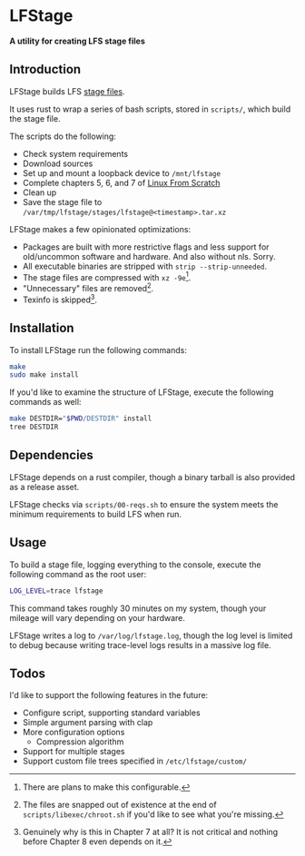 # LFStage
**A utility for creating LFS stage files**

## Introduction
LFStage builds LFS [stage files](https://wiki.gentoo.org/wiki/Stage_file).

It uses rust to wrap a series of bash scripts, stored in `scripts/`, which build
the stage file.

The scripts do the following:
- Check system requirements
- Download sources
- Set up and mount a loopback device to `/mnt/lfstage`
- Complete chapters 5, 6, and 7 of [Linux From Scratch](https://linuxfromscratch.org/lfs)
- Clean up
- Save the stage file to `/var/tmp/lfstage/stages/lfstage@<timestamp>.tar.xz`

LFStage makes a few opinionated optimizations:
- Packages are built with more restrictive flags and less support for
  old/uncommon software and hardware. And also without nls. Sorry.
- All executable binaries are stripped with `strip --strip-unneeded`.
- The stage files are compressed with `xz -9e`[^1].
- "Unnecessary" files are removed[^2].
- Texinfo is skipped[^3].

[^1]: There are plans to make this configurable.

[^2]: The files are snapped out of existence at the end of
    `scripts/libexec/chroot.sh` if you'd like to see what you're missing.

[^3]: Genuinely why is this in Chapter 7 at all? It is not critical and nothing
    before Chapter 8 even depends on it.

## Installation
To install LFStage run the following commands:
```bash
make
sudo make install
```

If you'd like to examine the structure of LFStage, execute the following
commands as well:
```bash
make DESTDIR="$PWD/DESTDIR" install
tree DESTDIR
```

## Dependencies
LFStage depends on a rust compiler, though a binary tarball is also provided as
a release asset.

LFStage checks via `scripts/00-reqs.sh` to ensure the system meets the minimum
requirements to build LFS when run.

## Usage
To build a stage file, logging everything to the console, execute the following
command as the root user:
```bash
LOG_LEVEL=trace lfstage
```

This command takes roughly 30 minutes on my system, though your mileage will
vary depending on your hardware.

LFStage writes a log to `/var/log/lfstage.log`, though the log level is limited
to debug because writing trace-level logs results in a massive log file.

## Todos
I'd like to support the following features in the future:
- Configure script, supporting standard variables
- Simple argument parsing with clap
- More configuration options
    - Compression algorithm
- Support for multiple stages
- Support custom file trees specified in `/etc/lfstage/custom/`
